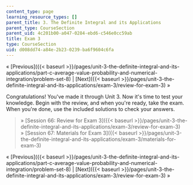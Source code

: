```yaml
---
content_type: page
learning_resource_types: []
parent_title: 3. The Definite Integral and its Applications
parent_type: CourseSection
parent_uid: 4c201b00-a047-0284-ebd6-c546e0cc59ab
title: Exam 3
type: CourseSection
uid: d008dd74-a84e-2b23-0239-ba6f9604c6fa
---
```


« [Previous]({{< baseurl >}}/pages/unit-3-the-definite-integral-and-its-applications/part-c-average-value-probability-and-numerical-integration/problem-set-8) | [Next]({{< baseurl >}}/pages/unit-3-the-definite-integral-and-its-applications/exam-3/review-for-exam-3) »

Congratulations! You've made it through Unit 3. Now it's time to test your knowledge. Begin with the review, and when you're ready, take the exam. When you're done, use the included solutions to check your answers.

> » [Session 66: Review for Exam 3]({{< baseurl >}}/pages/unit-3-the-definite-integral-and-its-applications/exam-3/review-for-exam-3)  
> » [Session 67: Materials for Exam 3]({{< baseurl >}}/pages/unit-3-the-definite-integral-and-its-applications/exam-3/materials-for-exam-3)

« [Previous]({{< baseurl >}}/pages/unit-3-the-definite-integral-and-its-applications/part-c-average-value-probability-and-numerical-integration/problem-set-8) | [Next]({{< baseurl >}}/pages/unit-3-the-definite-integral-and-its-applications/exam-3/review-for-exam-3) »